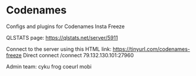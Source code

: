 # Codenames
Configs and plugins for Codenames Insta Freeze

QLSTATS page: https://qlstats.net/server/5911

Connect to the server using this HTML link: https://tinyurl.com/codenames-freeze
Direct connect /connect 79.132.130.101:27960

Admin team:
cyku
frog
coeurl
mobi
